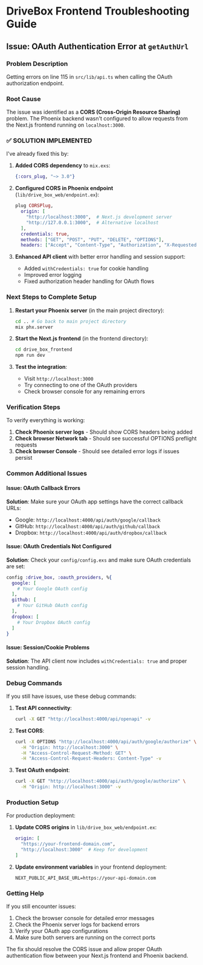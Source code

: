 # DriveBox Frontend Troubleshooting Guide

## Issue: OAuth Authentication Error at `getAuthUrl`

### Problem Description
Getting errors on line 115 in `src/lib/api.ts` when calling the OAuth authorization endpoint.

### Root Cause
The issue was identified as a **CORS (Cross-Origin Resource Sharing)** problem. The Phoenix backend wasn't configured to allow requests from the Next.js frontend running on `localhost:3000`.

### ✅ **SOLUTION IMPLEMENTED**

I've already fixed this by:

1. **Added CORS dependency** to `mix.exs`:
   ```elixir
   {:cors_plug, "~> 3.0"}
   ```

2. **Configured CORS in Phoenix endpoint** (`lib/drive_box_web/endpoint.ex`):
   ```elixir
   plug CORSPlug,
     origin: [
       "http://localhost:3000",  # Next.js development server
       "http://127.0.0.1:3000",  # Alternative localhost
     ],
     credentials: true,
     methods: ["GET", "POST", "PUT", "DELETE", "OPTIONS"],
     headers: ["Accept", "Content-Type", "Authorization", "X-Requested-With"]
   ```

3. **Enhanced API client** with better error handling and session support:
   - Added `withCredentials: true` for cookie handling
   - Improved error logging
   - Fixed authorization header handling for OAuth flows

### **Next Steps to Complete Setup**

1. **Restart your Phoenix server** (in the main project directory):
   ```bash
   cd .. # Go back to main project directory
   mix phx.server
   ```

2. **Start the Next.js frontend** (in the frontend directory):
   ```bash
   cd drive_box_frontend
   npm run dev
   ```

3. **Test the integration**:
   - Visit `http://localhost:3000`
   - Try connecting to one of the OAuth providers
   - Check browser console for any remaining errors

### **Verification Steps**

To verify everything is working:

1. **Check Phoenix server logs** - Should show CORS headers being added
2. **Check browser Network tab** - Should see successful OPTIONS preflight requests
3. **Check browser Console** - Should see detailed error logs if issues persist

### **Common Additional Issues**

#### Issue: OAuth Callback Errors
**Solution**: Make sure your OAuth app settings have the correct callback URLs:
- Google: `http://localhost:4000/api/auth/google/callback`
- GitHub: `http://localhost:4000/api/auth/github/callback`
- Dropbox: `http://localhost:4000/api/auth/dropbox/callback`

#### Issue: OAuth Credentials Not Configured
**Solution**: Check your `config/config.exs` and make sure OAuth credentials are set:
```elixir
config :drive_box, :oauth_providers, %{
  google: [
    # Your Google OAuth config
  ],
  github: [
    # Your GitHub OAuth config
  ],
  dropbox: [
    # Your Dropbox OAuth config
  ]
}
```

#### Issue: Session/Cookie Problems
**Solution**: The API client now includes `withCredentials: true` and proper session handling.

### **Debug Commands**

If you still have issues, use these debug commands:

1. **Test API connectivity**:
   ```bash
   curl -X GET "http://localhost:4000/api/openapi" -v
   ```

2. **Test CORS**:
   ```bash
   curl -X OPTIONS "http://localhost:4000/api/auth/google/authorize" \
     -H "Origin: http://localhost:3000" \
     -H "Access-Control-Request-Method: GET" \
     -H "Access-Control-Request-Headers: Content-Type" -v
   ```

3. **Test OAuth endpoint**:
   ```bash
   curl -X GET "http://localhost:4000/api/auth/google/authorize" \
     -H "Origin: http://localhost:3000" -v
   ```

### **Production Setup**

For production deployment:

1. **Update CORS origins** in `lib/drive_box_web/endpoint.ex`:
   ```elixir
   origin: [
     "https://your-frontend-domain.com",
     "http://localhost:3000"  # Keep for development
   ]
   ```

2. **Update environment variables** in your frontend deployment:
   ```env
   NEXT_PUBLIC_API_BASE_URL=https://your-api-domain.com
   ```

### **Getting Help**

If you still encounter issues:

1. Check the browser console for detailed error messages
2. Check the Phoenix server logs for backend errors
3. Verify your OAuth app configurations
4. Make sure both servers are running on the correct ports

The fix should resolve the CORS issue and allow proper OAuth authentication flow between your Next.js frontend and Phoenix backend. 